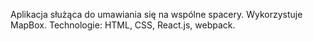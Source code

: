 Aplikacja służąca do umawiania się na wspólne spacery.
Wykorzystuje MapBox.
Technologie: HTML, CSS, React.js, webpack.

